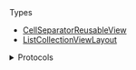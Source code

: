 <summary>Types</summary>

  - [CellSeparatorReusableView](/CellSeparatorReusableView)
  - [ListCollectionViewLayout](/ListCollectionViewLayout)

</details>

<details>
<summary>Protocols</summary>

  - [ListCollectionViewLayoutDelegate](/ListCollectionViewLayoutDelegate)

</details>
